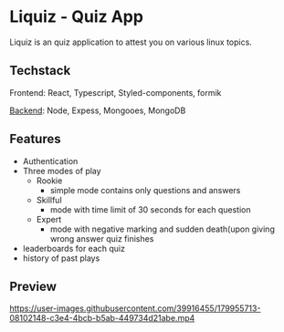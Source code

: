 # Liquiz - Quiz App

Liquiz is an quiz application to attest you on various linux topics.

## Techstack

Frontend: React, Typescript, Styled-components, formik

[Backend](https://github.com/jugalkpatel/Quiz-App--Backend/tree/development): Node, Expess, Mongooes, MongoDB

## Features
- Authentication
- Three modes of play
  - Rookie
    - simple mode contains only questions and answers
  - Skillful
    - mode with time limit of 30 seconds for each question
  - Expert
    - mode with negative marking and sudden death(upon giving wrong answer quiz finishes
- leaderboards for each quiz
- history of past plays



## Preview
https://user-images.githubusercontent.com/39916455/179955713-08102148-c3e4-4bcb-b5ab-449734d21abe.mp4

